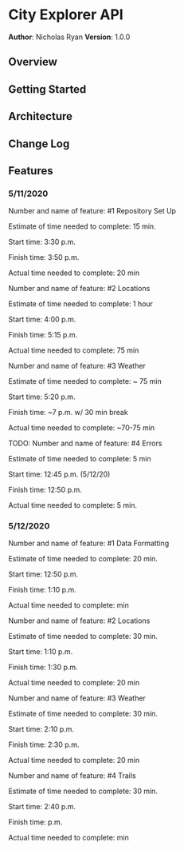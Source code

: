 # City Explorer API

**Author**: Nicholas Ryan
**Version**: 1.0.0

## Overview
<!-- Provide a high level overview of what this application is and why you are building it, beyond the fact that it's an assignment for this class. (i.e. What's your problem domain?) -->

## Getting Started
<!-- What are the steps that a user must take in order to build this app on their own machine and get it running? -->

## Architecture
<!-- Provide a detailed description of the application design. What technologies (languages, libraries, etc) you're using, and any other relevant design information. -->

## Change Log
<!-- Use this area to document the iterative changes made to your application as each feature is successfully implemented. Use time stamps. Here's an examples:

01-01-2001 4:59pm - Application now has a fully-functional express server, with a GET route for the location resource.

## Credits and Collaborations
<!-- Give credit (and a link) to other people or resources that helped you build this application. -->



## Features
### 5/11/2020
Number and name of feature: #1 Repository Set Up

Estimate of time needed to complete: 15 min.

Start time: 3:30 p.m.

Finish time: 3:50 p.m.

Actual time needed to complete: 20 min


Number and name of feature: #2 Locations

Estimate of time needed to complete: 1 hour

Start time: 4:00 p.m.

Finish time: 5:15 p.m.

Actual time needed to complete: 75 min


Number and name of feature: #3 Weather

Estimate of time needed to complete: ~ 75 min

Start time: 5:20 p.m.

Finish time: ~7 p.m. w/ 30 min break

Actual time needed to complete: ~70-75 min

TODO:
Number and name of feature: #4 Errors

Estimate of time needed to complete: 5 min

Start time: 12:45 p.m. (5/12/20)

Finish time: 12:50 p.m.

Actual time needed to complete: 5 min.


### 5/12/2020
Number and name of feature: #1 Data Formatting

Estimate of time needed to complete: 20 min.

Start time: 12:50 p.m.

Finish time: 1:10 p.m.

Actual time needed to complete: min


Number and name of feature: #2 Locations

Estimate of time needed to complete: 30 min.

Start time: 1:10 p.m.

Finish time: 1:30 p.m.

Actual time needed to complete: 20 min


Number and name of feature: #3 Weather

Estimate of time needed to complete: 30 min.

Start time: 2:10 p.m.

Finish time: 2:30 p.m.

Actual time needed to complete: 20 min


Number and name of feature: #4 Trails

Estimate of time needed to complete: 30 min.

Start time: 2:40 p.m.

Finish time:  p.m.

Actual time needed to complete: min